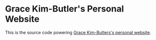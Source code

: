 # Grace Kim-Butler's Personal Website

This is the source code powering [Grace Kim-Butlers's personal website](https://grace.kimbutler.xyz/).
